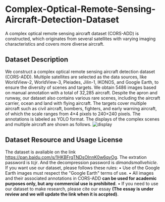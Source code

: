 # Complex-Optical-Remote-Sensing-Aircraft-Detection-Dataset
A complex optical remote sensing aircraft dataset (CORS-ADD) is constructed, which originates from several satellites with varying imaging characteristics and covers more diverse aircraft.

## Dataset Description
We construct a complex optical remote sensing aircraft detection dataset (CORS-ADD). Multiple satellites are selected as the data sources, like WorldView-2, WorldView-3, Pleiades, Jilin-1, IKONOS, and Google Earth, to ensure the diversity of scenes and targets. We obtain 5486 images based on manual annotation with a total of 32,285 aircraft. Despite the apron and runway, our dataset also contains various rare scenes, including the aircraft carrier, ocean and land with flying aircraft. The targets cover multiple aircraft such as civil aircraft, bombers, fighters, and early warning aircraft, of which the scale ranges from 4×4 pixels to 240×240 pixels. The annotations is labeled as YOLO format.
The displays of the complex scenes and multiple aircraft are shown as follows.
![display](https://user-images.githubusercontent.com/61158621/216558564-853beca5-fd32-408c-a9fa-ac70ff7cce5f.png)

## Dataset Resource and Usage License
The dataset is avaliable on the link  https://pan.baidu.com/s/1HKBFrgTNDsOInnK0w6qyOg. The extration password is _tcjr_. And the decompression password is _dimandsmallvehicle_. If you want use our dataset, please follows these rules:
• Use of the Google Earth images must respect the "Google Earth" terms of use.
• All images and their associated annotations in CORS-ADD **can be used for academic purposes only, but any commercial use is prohibited**.
• If you need to use our dataset to make research, please cite our essay **(The essay is under review and we will update the link when it is accpted)**.
